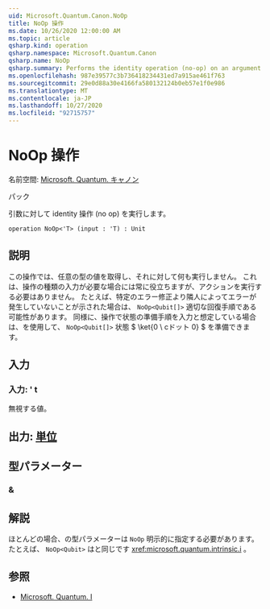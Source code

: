 ```yaml
---
uid: Microsoft.Quantum.Canon.NoOp
title: NoOp 操作
ms.date: 10/26/2020 12:00:00 AM
ms.topic: article
qsharp.kind: operation
qsharp.namespace: Microsoft.Quantum.Canon
qsharp.name: NoOp
qsharp.summary: Performs the identity operation (no-op) on an argument.
ms.openlocfilehash: 987e39577c3b736418234431ed7a915ae461f763
ms.sourcegitcommit: 29e0d88a30e4166fa580132124b0eb57e1f0e986
ms.translationtype: MT
ms.contentlocale: ja-JP
ms.lasthandoff: 10/27/2020
ms.locfileid: "92715757"
---
```

# <a name="noop-operation"></a>NoOp 操作

名前空間: [Microsoft. Quantum. キャノン](xref:Microsoft.Quantum.Canon)

パック [](https://nuget.org/packages/)


引数に対して identity 操作 (no op) を実行します。

```qsharp
operation NoOp<'T> (input : 'T) : Unit
```


## <a name="description"></a>説明

この操作では、任意の型の値を取得し、それに対して何も実行しません。
これは、操作の種類の入力が必要な場合には常に役立ちますが、アクションを実行する必要はありません。
たとえば、特定のエラー修正より隣人によってエラーが発生していないことが示された場合は、 `NoOp<Qubit[]>` 適切な回復手順である可能性があります。
同様に、操作で状態の準備手順を入力と想定している場合は、を使用して、 `NoOp<Qubit[]>` 状態 $ \ket{0 \ cドット 0} $ を準備できます。

## <a name="input"></a>入力

### <a name="input--t"></a>入力: ' t

無視する値。



## <a name="output--unit"></a>出力: [単位](xref:microsoft.quantum.lang-ref.unit)



## <a name="type-parameters"></a>型パラメーター

### <a name="t"></a>&



## <a name="remarks"></a>解説

ほとんどの場合、の型パラメーターは `NoOp` 明示的に指定する必要があります。 たとえば、 `NoOp<Qubit>` はと同じです <xref:microsoft.quantum.intrinsic.i> 。

## <a name="see-also"></a>参照

- [Microsoft. Quantum. I](xref:Microsoft.Quantum.Intrinsic.I)
